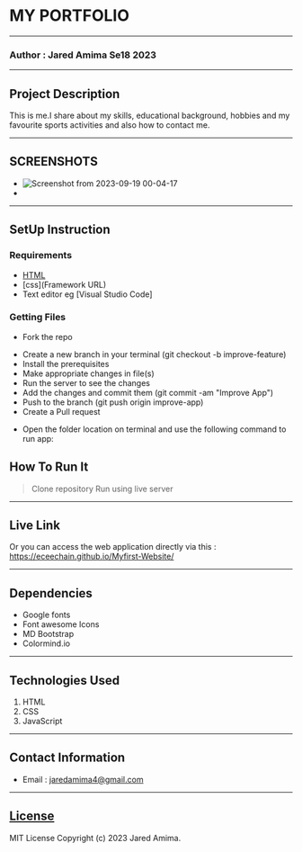 #  MY PORTFOLIO
*****
### Author : Jared Amima Se18  2023
****
## Project Description
This is me.I share about my skills, educational background, hobbies and my favourite sports activities and also how to contact me.
******

## SCREENSHOTS
- ![Screenshot from 2023-09-19 00-04-17](https://github.com/eceechain/Myfirst-Website/assets/144310680/0b293c00-d8b4-4f10-b2d9-e651813256a1)
- 



********
## SetUp Instruction
### Requirements
* [HTML](html.com)
* [css](Framework URL)
* Text editor eg [Visual Studio Code]


### Getting Files
* Fork the repo
- Create a new branch in your terminal (git checkout -b improve-feature)
- Install the prerequisites
- Make appropriate changes in file(s)
- Run the server to see the changes
- Add the changes and commit them (git commit -am "Improve App")
- Push to the branch (git push origin improve-app)
- Create a Pull request
* Open the folder location on terminal and use the following command to run app:

## How To Run It
>  Clone repository
> Run using live server
*****
## Live Link
Or you can access the web application directly via this : https://eceechain.github.io/Myfirst-Website/
*****
## Dependencies
- Google fonts
- Font awesome Icons
- MD Bootstrap
- Colormind.io
*****
## Technologies Used
1. HTML
2. CSS
3. JavaScript
*****
## Contact Information
* Email : jaredamima4@gmail.com
*****
## [License](LICENSE)
MIT License
Copyright (c) 2023 Jared Amima.